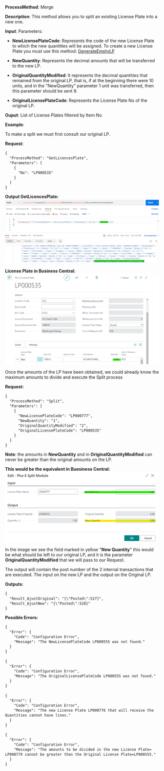 **ProcessMethod**: Merge

**Description**:
This method allows you to split an existing License Plate into a new one.

**Input**:
Parameters: 
-	**NewLicensePlateCode**: Represents the code of the new License Plate to which the new quantities will be assigned. To create a new License Plate you must use this method:  [GenerateEmptyLP](/Plur%2De/WMS-API/Splits/GenerateEmptyLP)

-	**NewQuantity**: Represents the decimal amounts that will be transferred to the new LP.
-	**OriginalQuantityModified**: It represents the decimal quantities that remained from the original LP, that is, if at the beginning there were 10 units, and in the "NewQuantity" parameter 1 unit was transferred, then this parameter should be sent 9.
-	**OriginalLicensePlateCode**: Represents the License Plate No of the original LP.

**Ouput**: List of License Plates filtered by Item No.



**Example**:

To make a split we must first consult our original LP.

**Request**:

```
{
  "ProcessMethod": "GetLicencesPlate",
  "Parameters": [
    {
      "No": "LP000535"
    }
  ]
}
```

**Output GetLicencesPlate:**
![image.png](/.attachments/image-10381964-fbc5-48ed-8a94-81a8e68d2064.png)

**License Plate in Business Central:**
![image.png](/.attachments/image-ca56f4ad-94f5-42cc-a8a3-02a626927018.png)


Once the amounts of the LP have been obtained, we could already know the maximum amounts to divide and execute the Split process


**Request:**
```
{
  "ProcessMethod": "Split",
  "Parameters": [
    {
      "NewLicensePlateCode": "LP000777",
      "NewQuantity": "1",
      "OriginalQuantityModified": "2",
      "OriginalLicensePlateCode": "LP000535"
    }
  ]
}
```

**Note**: the amounts in **NewQuantity** and in **OriginalQuantityModified** can never be greater than the original amounts on the LP.

**This would be the equivalent in Buesiness Central:**
![image.png](/.attachments/image-7633550e-9111-45ad-b374-fe695ce7d4fc.png)

In the image we see the field marked in yellow "**New Quantity**" this would be what should be left to our original LP, and it is the parameter **OriginalQuantityModified** that we will pass to our Request.

The output will contain the post number of the 2 internal transactions that are executed. The input on the new LP and the output on the Original LP.

**Outputs:**
```
{
  "Result_AjustOriginal": "{\"Posted\":527}",
  "Result_AjustNew": "{\"Posted\":528}"
}
```

**Possible Errors:**

```
{
  "Error": {
    "Code": "Configuration Error",
    "Message": "The NewLicensePlateCode LP000555 was not found."
  }
}

{
  "Error": {
    "Code": "Configuration Error",
    "Message": "The OriginalLicensePlateCode LP000555 was not found."
  }
}

{
  "Error": {
    "Code": "Configuration Error",
    "Message": "The new License Plate LP000776 that will receive the Quantities cannot have lines."
  }
}

{
  "Error": {
    "Code": "Configuration Error",
    "Message": "The amounts to be divided in the new License Plate= LP000779 cannot be greater than the Original License Plate=LP000555."
  }
}
```





